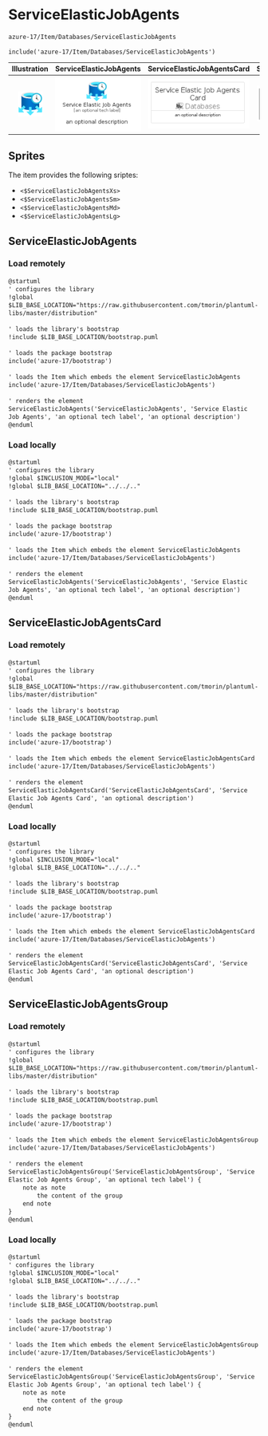 # ServiceElasticJobAgents


```text
azure-17/Item/Databases/ServiceElasticJobAgents
```

```text
include('azure-17/Item/Databases/ServiceElasticJobAgents')
```



| Illustration | ServiceElasticJobAgents | ServiceElasticJobAgentsCard | ServiceElasticJobAgentsGroup |
| :---: | :---: | :---: | :---: |
| ![illustration for Illustration](../../../azure-17/Item/Databases/ServiceElasticJobAgents.png) | ![illustration for ServiceElasticJobAgents](../../../azure-17/Item/Databases/ServiceElasticJobAgents.Local.png) | ![illustration for ServiceElasticJobAgentsCard](../../../azure-17/Item/Databases/ServiceElasticJobAgentsCard.Local.png) | ![illustration for ServiceElasticJobAgentsGroup](../../../azure-17/Item/Databases/ServiceElasticJobAgentsGroup.Local.png) |



## Sprites
The item provides the following sriptes:

- `<$ServiceElasticJobAgentsXs>`
- `<$ServiceElasticJobAgentsSm>`
- `<$ServiceElasticJobAgentsMd>`
- `<$ServiceElasticJobAgentsLg>`





## ServiceElasticJobAgents

### Load remotely
```plantuml
@startuml
' configures the library
!global $LIB_BASE_LOCATION="https://raw.githubusercontent.com/tmorin/plantuml-libs/master/distribution"

' loads the library's bootstrap
!include $LIB_BASE_LOCATION/bootstrap.puml

' loads the package bootstrap
include('azure-17/bootstrap')

' loads the Item which embeds the element ServiceElasticJobAgents
include('azure-17/Item/Databases/ServiceElasticJobAgents')

' renders the element
ServiceElasticJobAgents('ServiceElasticJobAgents', 'Service Elastic Job Agents', 'an optional tech label', 'an optional description')
@enduml
```

### Load locally
```plantuml
@startuml
' configures the library
!global $INCLUSION_MODE="local"
!global $LIB_BASE_LOCATION="../../.."

' loads the library's bootstrap
!include $LIB_BASE_LOCATION/bootstrap.puml

' loads the package bootstrap
include('azure-17/bootstrap')

' loads the Item which embeds the element ServiceElasticJobAgents
include('azure-17/Item/Databases/ServiceElasticJobAgents')

' renders the element
ServiceElasticJobAgents('ServiceElasticJobAgents', 'Service Elastic Job Agents', 'an optional tech label', 'an optional description')
@enduml
```

## ServiceElasticJobAgentsCard

### Load remotely
```plantuml
@startuml
' configures the library
!global $LIB_BASE_LOCATION="https://raw.githubusercontent.com/tmorin/plantuml-libs/master/distribution"

' loads the library's bootstrap
!include $LIB_BASE_LOCATION/bootstrap.puml

' loads the package bootstrap
include('azure-17/bootstrap')

' loads the Item which embeds the element ServiceElasticJobAgentsCard
include('azure-17/Item/Databases/ServiceElasticJobAgents')

' renders the element
ServiceElasticJobAgentsCard('ServiceElasticJobAgentsCard', 'Service Elastic Job Agents Card', 'an optional description')
@enduml
```

### Load locally
```plantuml
@startuml
' configures the library
!global $INCLUSION_MODE="local"
!global $LIB_BASE_LOCATION="../../.."

' loads the library's bootstrap
!include $LIB_BASE_LOCATION/bootstrap.puml

' loads the package bootstrap
include('azure-17/bootstrap')

' loads the Item which embeds the element ServiceElasticJobAgentsCard
include('azure-17/Item/Databases/ServiceElasticJobAgents')

' renders the element
ServiceElasticJobAgentsCard('ServiceElasticJobAgentsCard', 'Service Elastic Job Agents Card', 'an optional description')
@enduml
```

## ServiceElasticJobAgentsGroup

### Load remotely
```plantuml
@startuml
' configures the library
!global $LIB_BASE_LOCATION="https://raw.githubusercontent.com/tmorin/plantuml-libs/master/distribution"

' loads the library's bootstrap
!include $LIB_BASE_LOCATION/bootstrap.puml

' loads the package bootstrap
include('azure-17/bootstrap')

' loads the Item which embeds the element ServiceElasticJobAgentsGroup
include('azure-17/Item/Databases/ServiceElasticJobAgents')

' renders the element
ServiceElasticJobAgentsGroup('ServiceElasticJobAgentsGroup', 'Service Elastic Job Agents Group', 'an optional tech label') {
    note as note
        the content of the group
    end note
}
@enduml
```

### Load locally
```plantuml
@startuml
' configures the library
!global $INCLUSION_MODE="local"
!global $LIB_BASE_LOCATION="../../.."

' loads the library's bootstrap
!include $LIB_BASE_LOCATION/bootstrap.puml

' loads the package bootstrap
include('azure-17/bootstrap')

' loads the Item which embeds the element ServiceElasticJobAgentsGroup
include('azure-17/Item/Databases/ServiceElasticJobAgents')

' renders the element
ServiceElasticJobAgentsGroup('ServiceElasticJobAgentsGroup', 'Service Elastic Job Agents Group', 'an optional tech label') {
    note as note
        the content of the group
    end note
}
@enduml
```

